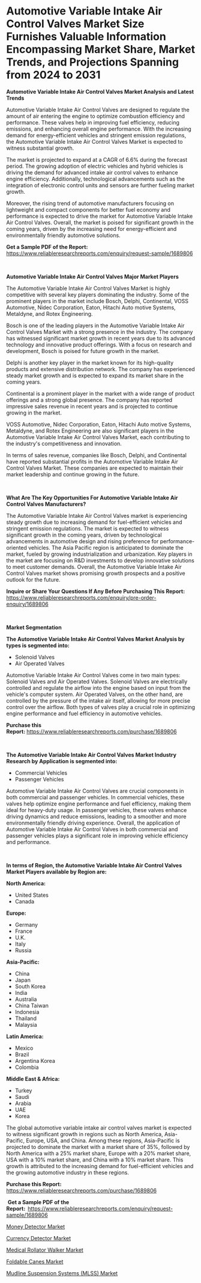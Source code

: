 <p><h1>Automotive Variable Intake Air Control Valves Market Size Furnishes Valuable Information Encompassing Market Share, Market Trends, and Projections Spanning from 2024 to 2031</h1></p><p><strong>Automotive Variable Intake Air Control Valves Market Analysis and Latest Trends</strong></p>
<p><p>Automotive Variable Intake Air Control Valves are designed to regulate the amount of air entering the engine to optimize combustion efficiency and performance. These valves help in improving fuel efficiency, reducing emissions, and enhancing overall engine performance. With the increasing demand for energy-efficient vehicles and stringent emission regulations, the Automotive Variable Intake Air Control Valves Market is expected to witness substantial growth.</p><p>The market is projected to expand at a CAGR of 6.6% during the forecast period. The growing adoption of electric vehicles and hybrid vehicles is driving the demand for advanced intake air control valves to enhance engine efficiency. Additionally, technological advancements such as the integration of electronic control units and sensors are further fueling market growth.</p><p>Moreover, the rising trend of automotive manufacturers focusing on lightweight and compact components for better fuel economy and performance is expected to drive the market for Automotive Variable Intake Air Control Valves. Overall, the market is poised for significant growth in the coming years, driven by the increasing need for energy-efficient and environmentally friendly automotive solutions.</p></p>
<p><strong>Get a Sample PDF of the Report:&nbsp;</strong> <a href="https://www.reliableresearchreports.com/enquiry/request-sample/1689806">https://www.reliableresearchreports.com/enquiry/request-sample/1689806</a></p>
<p>&nbsp;</p>
<p><strong>Automotive Variable Intake Air Control Valves Major Market Players</strong></p>
<p><p>The Automotive Variable Intake Air Control Valves Market is highly competitive with several key players dominating the industry. Some of the prominent players in the market include Bosch, Delphi, Continental, VOSS Automotive, Nidec Corporation, Eaton, Hitachi Auto motive Systems, Metaldyne, and Rotex Engineering.</p><p>Bosch is one of the leading players in the Automotive Variable Intake Air Control Valves Market with a strong presence in the industry. The company has witnessed significant market growth in recent years due to its advanced technology and innovative product offerings. With a focus on research and development, Bosch is poised for future growth in the market. </p><p>Delphi is another key player in the market known for its high-quality products and extensive distribution network. The company has experienced steady market growth and is expected to expand its market share in the coming years. </p><p>Continental is a prominent player in the market with a wide range of product offerings and a strong global presence. The company has reported impressive sales revenue in recent years and is projected to continue growing in the market.</p><p>VOSS Automotive, Nidec Corporation, Eaton, Hitachi Auto motive Systems, Metaldyne, and Rotex Engineering are also significant players in the Automotive Variable Intake Air Control Valves Market, each contributing to the industry's competitiveness and innovation.</p><p>In terms of sales revenue, companies like Bosch, Delphi, and Continental have reported substantial profits in the Automotive Variable Intake Air Control Valves Market. These companies are expected to maintain their market leadership and continue growing in the future.</p></p>
<p>&nbsp;</p>
<p><strong>What Are The Key Opportunities For Automotive Variable Intake Air Control Valves Manufacturers?</strong></p>
<p><p>The Automotive Variable Intake Air Control Valves market is experiencing steady growth due to increasing demand for fuel-efficient vehicles and stringent emission regulations. The market is expected to witness significant growth in the coming years, driven by technological advancements in automotive design and rising preference for performance-oriented vehicles. The Asia Pacific region is anticipated to dominate the market, fueled by growing industrialization and urbanization. Key players in the market are focusing on R&D investments to develop innovative solutions to meet customer demands. Overall, the Automotive Variable Intake Air Control Valves market shows promising growth prospects and a positive outlook for the future.</p></p>
<p><strong>Inquire or Share Your Questions If Any Before Purchasing This Report:</strong> <a href="https://www.reliableresearchreports.com/enquiry/pre-order-enquiry/1689806">https://www.reliableresearchreports.com/enquiry/pre-order-enquiry/1689806</a></p>
<p>&nbsp;</p>
<p><strong>Market Segmentation</strong></p>
<p><strong>The Automotive Variable Intake Air Control Valves Market Analysis by types is segmented into:</strong></p>
<p><ul><li>Solenoid Valves</li><li>Air Operated Valves</li></ul></p>
<p><p>Automotive Variable Intake Air Control Valves come in two main types: Solenoid Valves and Air Operated Valves. Solenoid Valves are electrically controlled and regulate the airflow into the engine based on input from the vehicle's computer system. Air Operated Valves, on the other hand, are controlled by the pressure of the intake air itself, allowing for more precise control over the airflow. Both types of valves play a crucial role in optimizing engine performance and fuel efficiency in automotive vehicles.</p></p>
<p><strong>Purchase this Report:&nbsp;</strong><a href="https://www.reliableresearchreports.com/purchase/1689806">https://www.reliableresearchreports.com/purchase/1689806</a></p>
<p>&nbsp;</p>
<p><strong>The Automotive Variable Intake Air Control Valves Market Industry Research by Application is segmented into:</strong></p>
<p><ul><li>Commercial Vehicles</li><li>Passenger Vehicles</li></ul></p>
<p><p>Automotive Variable Intake Air Control Valves are crucial components in both commercial and passenger vehicles. In commercial vehicles, these valves help optimize engine performance and fuel efficiency, making them ideal for heavy-duty usage. In passenger vehicles, these valves enhance driving dynamics and reduce emissions, leading to a smoother and more environmentally friendly driving experience. Overall, the application of Automotive Variable Intake Air Control Valves in both commercial and passenger vehicles plays a significant role in improving vehicle efficiency and performance.</p></p>
<p>&nbsp;</p>
<p><strong>In terms of Region, the Automotive Variable Intake Air Control Valves Market Players available by Region are:</strong></p>
<p>
    <p> <strong> North America: </strong>
        <ul>
            <li>United States</li>
            <li>Canada</li>
        </ul>
        </p> 
    <p> <strong> Europe: </strong>
        <ul>
            <li>Germany</li>
            <li>France</li>
            <li>U.K.</li>
            <li>Italy</li>
            <li>Russia</li>
        </ul>
        </p> 
    <p> <strong> Asia-Pacific: </strong>
        <ul>
            <li>China</li>
            <li>Japan</li>
            <li>South Korea</li>
            <li>India</li>
            <li>Australia</li>
            <li>China Taiwan</li>
            <li>Indonesia</li>
            <li>Thailand</li>
            <li>Malaysia</li>
        </ul>
        </p> 
    <p> <strong> Latin America: </strong>
        <ul>
            <li>Mexico</li>
            <li>Brazil</li>
            <li>Argentina Korea</li>
            <li>Colombia</li>
        </ul>
        </p> 
    <p> <strong> Middle East & Africa: </strong>
        <ul>
            <li>Turkey</li>
            <li>Saudi</li>
            <li>Arabia</li>
            <li>UAE</li>
            <li>Korea</li>
        </ul>
    </p>
    </p>
<p><p>The global automotive variable intake air control valves market is expected to witness significant growth in regions such as North America, Asia-Pacific, Europe, USA, and China. Among these regions, Asia-Pacific is projected to dominate the market with a market share of 35%, followed by North America with a 25% market share, Europe with a 20% market share, USA with a 10% market share, and China with a 10% market share. This growth is attributed to the increasing demand for fuel-efficient vehicles and the growing automotive industry in these regions.</p></p>
<p><strong>Purchase this Report: </strong><a href="https://www.reliableresearchreports.com/purchase/1689806">https://www.reliableresearchreports.com/purchase/1689806</a></p>
<p>&nbsp;<strong>Get a Sample PDF of the Report:&nbsp;&nbsp;</strong><a href="https://www.reliableresearchreports.com/enquiry/request-sample/1689806">https://www.reliableresearchreports.com/enquiry/request-sample/1689806</a></p>
<p><strong></strong></p>
<p><p><a href="https://github.com/wusalecollins540tpqoz/Market-Research-Report-List-1/blob/main/money-detector-market.md">Money Detector Market</a></p><p><a href="https://github.com/kathiaseamanalvaradovlprc2h/Market-Research-Report-List-1/blob/main/currency-detector-market.md">Currency Detector Market</a></p><p><a href="https://github.com/GroverBarry/Market-Research-Report-List-4/blob/main/medical-rollator-walker-market.md">Medical Rollator Walker Market</a></p><p><a href="https://github.com/lylyparadise/Market-Research-Report-List-2/blob/main/foldable-canes-market.md">Foldable Canes Market</a></p><p><a href="https://github.com/pjcfca/Market-Research-Report-List-1/blob/main/mudline-suspension-systems-mlss-market.md">Mudline Suspension Systems (MLSS) Market</a></p></p>
